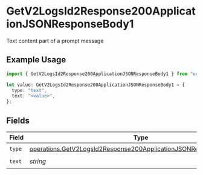 # GetV2LogsId2Response200ApplicationJSONResponseBody1

Text content part of a prompt message

## Example Usage

```typescript
import { GetV2LogsId2Response200ApplicationJSONResponseBody1 } from "orq-poc-typescript-multi-env-version/models/operations";

let value: GetV2LogsId2Response200ApplicationJSONResponseBody1 = {
  type: "text",
  text: "<value>",
};
```

## Fields

| Field                                                                                                                                                    | Type                                                                                                                                                     | Required                                                                                                                                                 | Description                                                                                                                                              |
| -------------------------------------------------------------------------------------------------------------------------------------------------------- | -------------------------------------------------------------------------------------------------------------------------------------------------------- | -------------------------------------------------------------------------------------------------------------------------------------------------------- | -------------------------------------------------------------------------------------------------------------------------------------------------------- |
| `type`                                                                                                                                                   | [operations.GetV2LogsId2Response200ApplicationJSONResponseBody2Type](../../models/operations/getv2logsid2response200applicationjsonresponsebody2type.md) | :heavy_check_mark:                                                                                                                                       | N/A                                                                                                                                                      |
| `text`                                                                                                                                                   | *string*                                                                                                                                                 | :heavy_check_mark:                                                                                                                                       | N/A                                                                                                                                                      |
